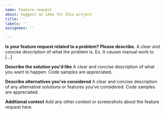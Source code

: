 ```yaml
---
name: Feature request
about: Suggest an idea for this project
title: ''
labels: ''
assignees: ''

---
```


**Is your feature request related to a problem? Please describe.**
A clear and concise description of what the problem is. Ex. It causes manual work to [...]

**Describe the solution you'd like**
A clear and concise description of what you want to happen.
Code samples are appreciated.

**Describe alternatives you've considered**
A clear and concise description of any alternative solutions or features you've considered.
Code samples are appreciated.


**Additional context**
Add any other context or screenshots about the feature request here.
